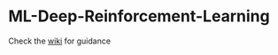 # ML-Deep-Reinforcement-Learning

Check the [wiki](https://github.com/merlijn1411/ML-Deep-Reinforcement-Learning/wiki) for guidance
